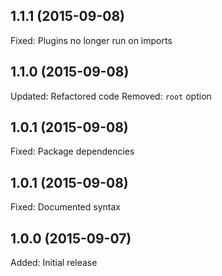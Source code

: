 ## 1.1.1 (2015-09-08)

Fixed: Plugins no longer run on imports

## 1.1.0 (2015-09-08)

Updated: Refactored code
Removed: `root` option

## 1.0.1 (2015-09-08)

Fixed: Package dependencies

## 1.0.1 (2015-09-08)

Fixed: Documented syntax

## 1.0.0 (2015-09-07)

Added: Initial release
